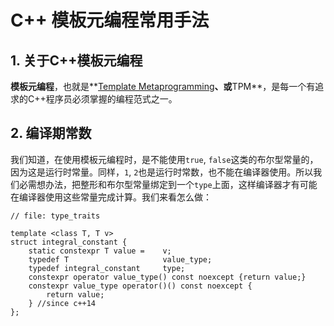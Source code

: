 # C++ 模板元编程常用手法

## 1. 关于C++模板元编程

**模板元编程**，也就是**[Template Metaprogramming](https://en.wikipedia.org/wiki/Template_metaprogramming)**、或**TPM**，是每一个有追求的C++程序员必须掌握的编程范式之一。

## 2. 编译期常数

我们知道，在使用模板元编程时，是不能使用`true`, `false`这类的布尔型常量的，因为这是运行时常量。同样，`1`, `2`也是运行时常数，也不能在编译器使用。所以我们必需想办法，把整形和布尔型常量绑定到一个`type`上面，这样编译器才有可能在编译器使用这些常量完成计算。我们来看怎么做：

```
// file: type_traits

template <class T, T v>
struct integral_constant {
    static constexpr T value =    v;
    typedef T                     value_type;
    typedef integral_constant     type;
    constexpr operator value_type() const noexcept {return value;}
    constexpr value_type operator()() const noexcept {
        return value;
    } //since c++14
};
```